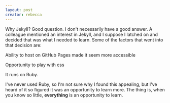 ```yaml
---
layout: post
creator: rebecca
---
```

Why Jekyll? Good question. I don't necessarily have a good answer. A colleague mentioned an interest in Jekyll, and I suppose I latched on and decided that was what I needed to learn. Some of the factors that went into that decision are:

Ability to host on GitHub Pages made it seem more accessible

Opportunity to play with css

It runs on Ruby.

I've never used Ruby, so I'm not sure why I found this appealing, but I've heard of it so figured it was an opportunity to learn more. The thing is, when you know so little, **everything** is an opportunity to learn.
